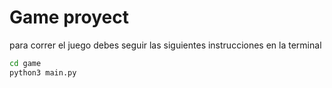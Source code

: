 # Game proyect

para correr el juego debes seguir las siguientes instrucciones en la terminal

```sh
cd game
python3 main.py
```
